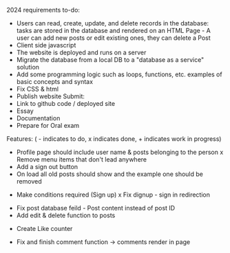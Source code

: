 2024 requirements to-do:
- Users can read, create, update, and delete records in the database: tasks are stored in the database and rendered on an HTML Page - A user can add new posts or edit existing ones, they can delete a Post
- Client side javascript
- The website is deployed and runs on a server
- Migrate the database from a local DB to a "database as a service" solution
- Add some programming logic such as loops, functions, etc. examples of basic concepts and syntax
- Fix CSS & html
- Publish website
Submit: 
- Link to github code / deployed site
- Essay
- Documentation
- Prepare for Oral exam

Features:
( - indicates to do, x indicates done, + indicates work in progress)
- Profile page should include user name & posts belonging to the person
x Remove menu items that don't lead anywhere
- Add a sign out button
- On load all old posts should show and the example one should be removed
+ Make conditions required (Sign up)
x Fix dignup - sign in redirection
- Fix post database feild - Post content instead of post ID
- Add edit & delete function to posts
+ Create Like counter
- Fix and finish comment function -> comments render in page